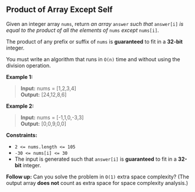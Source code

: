 ## Product of Array Except Self

Given an integer array  `nums`, return  _an array_  `answer`  _such that_  `answer[i]`  _is equal to the product of all the elements of_  `nums`  _except_  `nums[i]`.

The product of any prefix or suffix of  `nums`  is  **guaranteed**  to fit in a  **32-bit**  integer.

You must write an algorithm that runs in `O(n)` time and without using the division operation.

**Example 1:**

>**Input:** nums = [1,2,3,4]<br>
**Output:** [24,12,8,6]<br>

**Example 2:**

>**Input:** nums = [-1,1,0,-3,3]<br>
**Output:** [0,0,9,0,0]<br>

**Constraints:**

-   `2 <= nums.length <= 105`
-   `-30 <= nums[i] <= 30`
-   The input is generated such that  `answer[i]`  is  **guaranteed**  to fit in a  **32-bit**  integer.

**Follow up:** Can you solve the problem in  `O(1)` extra space complexity? (The output array  **does not**  count as extra space for space complexity analysis.)
